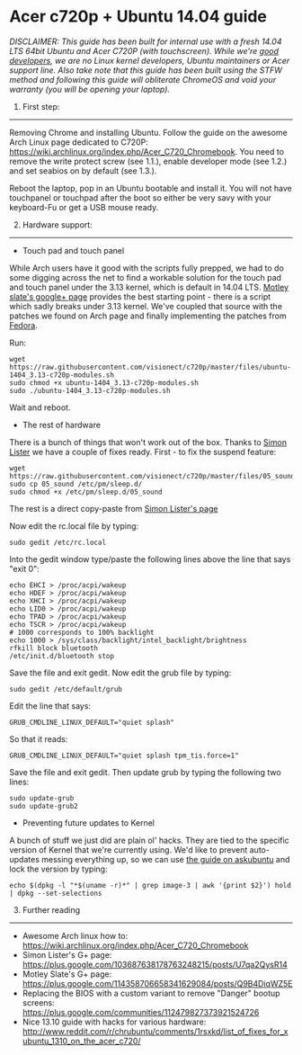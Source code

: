 Acer c720p + Ubuntu 14.04 guide
===============================

*DISCLAIMER: This guide has been built for internal use with a fresh 14.04 LTS 64bit Ubuntu and Acer C720P (with touchscreen). While we're [good developers](http://www.visionect.com), we are no Linux kernel developers, Ubuntu maintainers or Acer support line. Also take note that this guide has been built using the STFW method and following this guide will obliterate ChromeOS and void your warranty (you will be opening your laptop).*

1. First step: 
--------------
Removing Chrome and installing Ubuntu. Follow the guide on the awesome Arch Linux page dedicated to C720P: https://wiki.archlinux.org/index.php/Acer_C720_Chromebook. You need to remove the write protect screw (see 1.1.), enable developer mode (see 1.2.) and set seabios on by default (see 1.3.).

Reboot the laptop, pop in an Ubuntu bootable and install it. You will not have touchpanel or touchpad after the boot so either be very savy with your keyboard-Fu or get a USB mouse ready.

2. Hardware support:
---------------------
 * Touch pad and touch panel
 
 While Arch users have it good with the scripts fully prepped, we had to do some digging across the net to find a workable solution for the touch pad and touch panel under the 3.13 kernel, which is default in 14.04 LTS. [Motley slate's google+ page](https://plus.google.com/114358706658341629084/posts/Q9B4DiqWZ5E) provides the best starting point - there is a script which sadly breaks under 3.13 kernel. We've coupled that source with the patches we found on Arch page and finally implementing the patches from [Fedora](https://bugzilla.redhat.com/show_bug.cgi?id=1045821#c14).

 Run:
 ```
 wget https://raw.githubusercontent.com/visionect/c720p/master/files/ubuntu-1404_3.13-c720p-modules.sh 
 sudo chmod +x ubuntu-1404_3.13-c720p-modules.sh 
 sudo ./ubuntu-1404_3.13-c720p-modules.sh 
 ```
 Wait and reboot.

 * The rest of hardware

 There is a bunch of things that won't work out of the box. Thanks to [Simon Lister](https://plus.google.com/103687638178763248215/posts/U7qa2QysR14) we have a couple of fixes ready. First - to fix the suspend feature:
 ```
 wget https://raw.githubusercontent.com/visionect/c720p/master/files/05_sound
 sudo cp 05_sound /etc/pm/sleep.d/
 sudo chmod +x /etc/pm/sleep.d/05_sound
 ```

 The rest is a direct copy-paste from [Simon Lister's page](https://plus.google.com/103687638178763248215/posts/U7qa2QysR14)
 
 Now edit the rc.local file by typing:
 ```
 sudo gedit /etc/rc.local
 ```
 Into the gedit window type/paste the following lines above the line that says "exit 0":
 ```
 echo EHCI > /proc/acpi/wakeup
 echo HDEF > /proc/acpi/wakeup
 echo XHCI > /proc/acpi/wakeup
 echo LID0 > /proc/acpi/wakeup
 echo TPAD > /proc/acpi/wakeup
 echo TSCR > /proc/acpi/wakeup
 # 1000 corresponds to 100% backlight
 echo 1000 > /sys/class/backlight/intel_backlight/brightness
 rfkill block bluetooth
 /etc/init.d/bluetooth stop
 ```
 Save the file and exit gedit.
 Now edit the grub file by typing:
 ```
 sudo gedit /etc/default/grub
 ```
 Edit the line that says: 
 ```
 GRUB_CMDLINE_LINUX_DEFAULT="quiet splash"
 ```
 So that it reads: 
 ```
 GRUB_CMDLINE_LINUX_DEFAULT="quiet splash tpm_tis.force=1"
 ```
 Save the file and exit gedit. Then update grub by typing the following two lines:
 ```
 sudo update-grub
 sudo update-grub2
 ```
 * Preventing future updates to Kernel

 A bunch of stuff we just did are plain ol' hacks. They are tied to the specific version of Kernel that we're currently using. We'd like to prevent auto-updates messing everything up, so we can use [the guide on askubuntu](http://askubuntu.com/questions/178324/how-to-skip-kernel-update) and lock the version by typing:
 ```
 echo $(dpkg -l "*$(uname -r)*" | grep image-3 | awk '{print $2}') hold | dpkg --set-selections
 ```

3. Further reading
------------------

 * Awesome Arch linux how to: https://wiki.archlinux.org/index.php/Acer_C720_Chromebook
 * Simon Lister's G+ page: https://plus.google.com/103687638178763248215/posts/U7qa2QysR14
 * Motley Slate's G+ page: https://plus.google.com/114358706658341629084/posts/Q9B4DiqWZ5E
 * Replacing the BIOS with a custom variant to remove "Danger" bootup screens: https://plus.google.com/communities/112479827373921524726
 * Nice 13.10 guide with hacks for various hardware: http://www.reddit.com/r/chrubuntu/comments/1rsxkd/list_of_fixes_for_xubuntu_1310_on_the_acer_c720/

